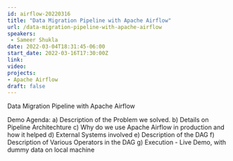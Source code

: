```yaml
---
id: airflow-20220316
title: "Data Migration Pipeline with Apache Airflow"
url: /data-migration-pipeline-with-apache-airflow
speakers:
 - Sameer Shukla
date: 2022-03-04T18:31:45-06:00
start_date: 2022-03-16T17:30:00Z
link:  
video: 
projects: 
- Apache Airflow
draft: false
---
```


Data Migration Pipeline with Apache Airflow

Demo Agenda:
a) Description of the Problem we solved.
b) Details on Pipeline Architechture
c) Why do we use Apache Airflow in production and how it helped
d) External Systems involved
e) Description of the DAG
f)  Description of Various Operators in the DAG
g) Execution - Live Demo, with dummy data on local machine